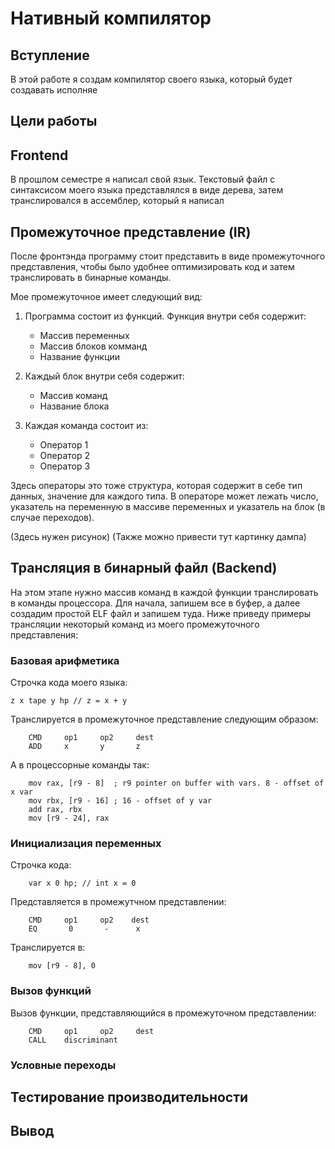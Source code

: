 # Нативный компилятор
## Вступление
В этой работе я создам компилятор своего языка, который будет создавать исполняе
## Цели работы

## Frontend
В прошлом семестре я написал свой язык. Текстовый файл с синтаксисом моего языка представлялся в виде дерева, затем транслировался в ассемблер, который я написал
## Промежуточное представление (IR)
После фронтэнда программу стоит представить в виде промежуточного представления, чтобы было удобнее оптимизировать код и затем транслировать в бинарные команды.

Мое промежуточное имеет следующий вид:

1. Программа состоит из функций. Функция внутри себя содержит:

    * Массив переменных
    * Массив блоков комманд
    * Название функции


2. Каждый блок внутри себя содержит:
    * Массив команд
    * Название блока

3. Каждая команда состоит из:
    * Оператор 1
    * Оператор 2
    * Оператор 3

Здесь операторы это тоже структура, которая содержит в себе тип данных, значение для каждого типа. В операторе может лежать число, указатель на переменную в массиве переменных и указатель на блок (в случае переходов).

(Здесь нужен рисунок)
(Также можно привести тут картинку дампа)

## Трансляция в бинарный файл (Backend)
На этом этапе нужно массив команд в каждой функции транслировать в команды процессора. Для начала, запишем все в буфер, а далее создадим простой ELF файл и запишем туда. Ниже приведу примеры трансляции некоторый команд из моего промежуточного представления:

### Базовая арифметика
Строчка кода моего языка:

 ```z x tape y hp // z = x + y```

 Транслируется в промежуточное представление следующим образом:

```
    CMD     op1     op2     dest
    ADD     x       y       z
```
А в процессорные команды так:
```
    mov rax, [r9 - 8]  ; r9 pointer on buffer with vars. 8 - offset of x var
    mov rbx, [r9 - 16] ; 16 - offset of y var
    add rax, rbx
    mov [r9 - 24], rax
```
### Инициализация переменных
Строчка кода:
```
    var x 0 hp; // int x = 0
```
Представляется в промежутчном представлении:
```
    CMD     op1     op2    dest
    EQ       0       -      x
```
Транслируется в:
```
    mov [r9 - 8], 0
```
### Вызов функций
Вызов функции, представляющийся в промежуточном представлении:
```
    CMD     op1     op2     dest
    CALL    discriminant
```
### Условные переходы

## Тестирование производительности

## Вывод

